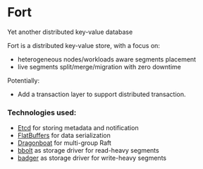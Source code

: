 # Fort

Yet another distributed key-value database

Fort is a distributed key-value store, with a focus on:

* heterogeneous nodes/workloads aware segments placement
* live segments split/merge/migration with zero downtime

Potentially:
* Add a transaction layer to support distributed transaction.

### Technologies used:
* [Etcd](https://github.com/etcd-io/etcd) for storing metadata and notification
* [FlatBuffers](https://github.com/google/flatbuffers) for data serialization
* [Dragonboat](https://github.com/lni/dragonboat) for multi-group Raft
* [bbolt](https://github.com/etcd-io/bbolt) as storage driver for read-heavy segments
* [badger](https://github.com/dgraph-io/badger) as storage driver for write-heavy segments